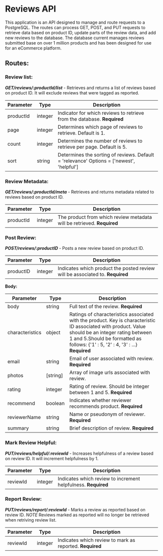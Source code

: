 # Reviews API

This application is an API designed to manage and route requests to a PostgreSQL. The routes can process GET, POST, and PUT requests to retrieve data based on product ID, update parts of the review data, and add new reviews to the database. The database current manages reviews submitted base on over 1 million products and has been designed for use for an eCommerce platform.

## Routes:

### Review list:

**_GET/reviews/:productId/list_** - Retrieves and returns a list of reviews based on product ID. It will exclude reviews that were tagged as reported.

| Parameter | Type    | Description                                                                              |
|-----------|---------|------------------------------------------------------------------------------------------|
| productId | integer | Indicator for which reviews to retrieve from the database. **Required**                |
| page      | integer | Determines which page of reviews to retrieve. Default is 1.                              |
| count     | integer | Determines the number of reviews to retrieve per page. Default is 5.                     |
| sort      | string  | Determines the sorting of reviews. Default = 'relevance' Options = ['newest', 'helpful'] |

### Review Metadata: 

**_GET/reviews/:productId/meta_** - Retrieves and returns metadata related to reviews based on product ID.

| Parameter | Type    | Description                                                          |
|-----------|---------|----------------------------------------------------------------------|
| productId | integer | The product from which review metadata will be retrieved. **Required** |

### Post Review:

**_POST/reviews/:productID_** - Posts a new review based on product ID.

| Parameter | Type    | Description                                                                 |
|-----------|---------|-----------------------------------------------------------------------------|
| productID | integer | Indicates which product the posted review will be associated to. **Required** |

**Body:**

| Parameter       | Type     | Description                                                                                                                                                                                                                            |
|-----------------|----------|----------------------------------------------------------------------------------------------------------------------------------------------------------------------------------------------------------------------------------------|
| body            | string   | Full text of the review. **Required**                                                                                                                                                                                                    |
| characteristics | object   | Ratings of characteristics associated with the product. Key is characteristic ID  associated with product. Value should be an integer rating between 1 and 5.Should  be formatted as follows: {'1' : 5, '2' : 4, '3' : ...} **Required** |
| email           | string   | Email of user associated with review. **Required**                                                                                                                                                                                       |
| photos          | [string] | Array of image urls associated with review.                                                                                                                                                                                            |
| rating          | integer  | Rating of review. Should be integer between 1 and 5. **Required**                                                                                                                                                                        |
| recommend       | boolean  | Indicates whether reviewer recommends product. **Required**                                                                                                                                                                              |
| reviewerName    | string   | Name or pseudonym of reviewer. **Required**                                                                                                                                                                                              |
| summary         | string   | Brief description of review. **Required**                                                                                                                                                                                                |

### Mark Review Helpful:

**_PUT/reviews/helpful/:reviewId_** - Increases helpfulness of a review based on review ID. It will increment helpfulness by 1.

| Parameter | Type    | Description                                                 |
|-----------|---------|-------------------------------------------------------------|
| reviewId  | integer | Indicates which review to increment helpfulness. **Required** |

### Report Review:

**_PUT/reviews/report/:reviewId_** - Marks a review as reported based on review ID. *NOTE* Reviews marked as reported will no longer be retrieved when retriving review list.

| Parameter | Type    | Description                                            |
|-----------|---------|--------------------------------------------------------|
| reviewId  | integer | Indicates which review to mark as reported. **Required** |

